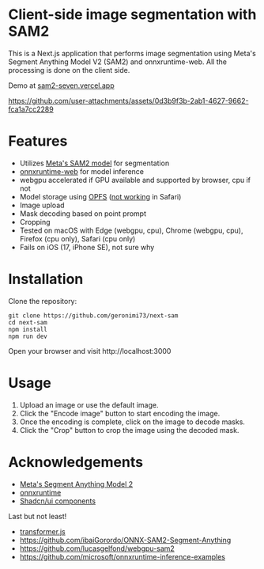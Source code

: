 # Client-side image segmentation with SAM2
This is a Next.js application that performs image segmentation using Meta's Segment Anything Model V2 (SAM2) and onnxruntime-web. All the processing is done on the client side.

Demo at [sam2-seven.vercel.app](https://sam2-seven.vercel.app/)

https://github.com/user-attachments/assets/0d3b9f3b-2ab1-4627-9662-fca1a7cc2289

# Features
* Utilizes [Meta's SAM2 model](https://ai.meta.com/blog/segment-anything-2/) for segmentation
* [onnxruntime-web](https://github.com/microsoft/onnxruntime) for model inference
* webgpu accelerated if GPU available and supported by browser, cpu if not
* Model storage using [OPFS](https://developer.mozilla.org/en-US/docs/Web/API/File_System_API/Origin_private_file_system) ([not working](https://bugs.webkit.org/show_bug.cgi?id=231706) in Safari)
* Image upload 
* Mask decoding based on point prompt
* Cropping
* Tested on macOS with Edge (webgpu, cpu), Chrome (webgpu, cpu), Firefox (cpu only), Safari (cpu only) 
* Fails on iOS (17, iPhone SE), not sure why

# Installation
Clone the repository:

```
git clone https://github.com/geronimi73/next-sam
cd next-sam
npm install
npm run dev
```

Open your browser and visit http://localhost:3000 

# Usage
1. Upload an image or use the default image.
2. Click the "Encode image" button to start encoding the image.
3. Once the encoding is complete, click on the image to decode masks.
4. Click the "Crop" button to crop the image using the decoded mask.

# Acknowledgements
* [Meta's Segment Anything Model 2](https://ai.meta.com/blog/segment-anything-2/)
* [onnxruntime](https://github.com/microsoft/onnxruntime)
* [Shadcn/ui components](https://ui.shadcn.com/)

Last but not least!
* [transformer.js](https://github.com/huggingface/transformers.js)
* https://github.com/ibaiGorordo/ONNX-SAM2-Segment-Anything
* https://github.com/lucasgelfond/webgpu-sam2
* https://github.com/microsoft/onnxruntime-inference-examples
